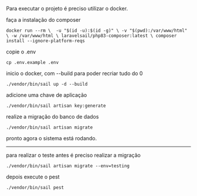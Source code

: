 Para executar o projeto é preciso utilizar o docker.

faça a instalação do composer

``docker run --rm \ 
-u "$(id -u):$(id -g)" \
-v "$(pwd):/var/www/html" \
-w /var/www/html \
laravelsail/php83-composer:latest \
composer install --ignore-platform-reqs``

copie o .env

`cp .env.example .env`

inicio o docker, com --build para poder recriar tudo do 0

`./vendor/bin/sail up -d --build`

adicione uma chave de aplicação

`./vendor/bin/sail artisan key:generate`

realize a migração do banco de dados

`./vendor/bin/sail artisan migrate`

pronto agora o sistema está rodando.

---------------------

para realizar o teste antes é preciso realizar a migração

`./vendor/bin/sail artisan migrate --env=testing`

depois execute o pest

`./vendor/bin/sail pest`
